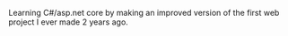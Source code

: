 Learning C#/asp.net core by making an improved version of the first web project I ever made 2 years ago.
